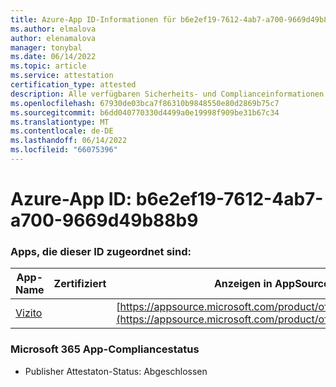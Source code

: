 ```yaml
---
title: Azure-App ID-Informationen für b6e2ef19-7612-4ab7-a700-9669d49b88b9
ms.author: elmalova
author: elenamalova
manager: tonybal
ms.date: 06/14/2022
ms.topic: article
ms.service: attestation
certification_type: attested
description: Alle verfügbaren Sicherheits- und Complianceinformationen für b6e2ef19-7612-4ab7-a700-9669d49b88b9.
ms.openlocfilehash: 67930de03bca7f86310b9848550e80d2869b75c7
ms.sourcegitcommit: b6dd040770330d4499a0e19998f909be31b67c34
ms.translationtype: MT
ms.contentlocale: de-DE
ms.lasthandoff: 06/14/2022
ms.locfileid: "66075396"
---
```

# <a name="azure-app-id-b6e2ef19-7612-4ab7-a700-9669d49b88b9"></a>Azure-App ID: b6e2ef19-7612-4ab7-a700-9669d49b88b9


### <a name="apps-associated-with-this-id"></a>Apps, die dieser ID zugeordnet sind:
| **App-Name** | **Zertifiziert** | **Anzeigen in AppSource** |
|--------------|---------------|-----------------------|
| [Vizito](../forward/WA200003170.md) |  | [https://appsource.microsoft.com/product/office/WA200003170](https://appsource.microsoft.com/product/office/WA200003170) |

### <a name="microsoft-365-app-compliance-status"></a>Microsoft 365 App-Compliancestatus
- Publisher Attestaton-Status: Abgeschlossen
